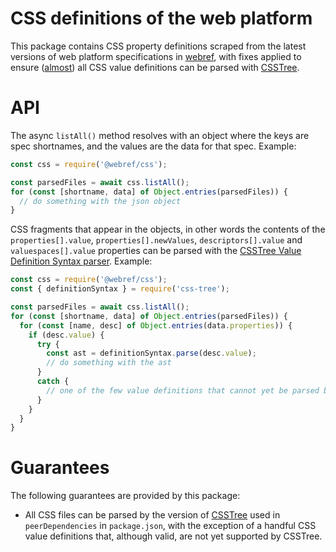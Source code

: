 # CSS definitions of the web platform

This package contains CSS property definitions scraped from the latest versions of web platform specifications in [webref](https://github.com/w3c/webref), with fixes applied to ensure ([almost](#guarantees)) all CSS value definitions can be parsed with [CSSTree](https://github.com/csstree/csstree).

# API

The async `listAll()` method resolves with an object where the keys are spec shortnames, and the values are the data for that spec. Example:

```js
const css = require('@webref/css');

const parsedFiles = await css.listAll();
for (const [shortname, data] of Object.entries(parsedFiles)) {
  // do something with the json object
}
```

CSS fragments that appear in the objects, in other words the contents of the `properties[].value`, `properties[].newValues`, `descriptors[].value` and `valuespaces[].value` properties can be parsed with the [CSSTree Value Definition Syntax parser](https://github.com/csstree/csstree/blob/master/docs/definition-syntax.md#value-definition-syntax). Example:

```js
const css = require('@webref/css');
const { definitionSyntax } = require('css-tree');

const parsedFiles = await css.listAll();
for (const [shortname, data] of Object.entries(parsedFiles)) {
  for (const [name, desc] of Object.entries(data.properties)) {
    if (desc.value) {
      try {
        const ast = definitionSyntax.parse(desc.value);
        // do something with the ast
      }
      catch {
        // one of the few value definitions that cannot yet be parsed by CSSTree
      }
    }
  }
}
```

# Guarantees

The following guarantees are provided by this package:
- All CSS files can be parsed by the version of [CSSTree](https://github.com/csstree/csstree) used in `peerDependencies` in `package.json`, with the exception of a handful CSS value definitions that, although valid, are not yet supported by CSSTree.
